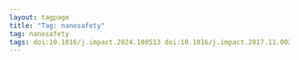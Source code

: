 ```yaml
---
layout: tagpage
title: "Tag: nanosafety"
tag: nanosafety
tags: doi:10.1016/j.impact.2024.100513 doi:10.1016/j.impact.2017.11.002
---
```

